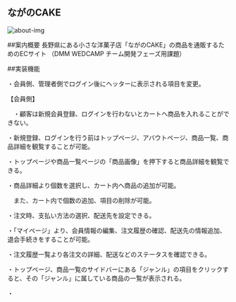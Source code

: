 ## ながのCAKE

![about-img](https://user-images.githubusercontent.com/119918517/220824368-d6078363-0943-4376-bec1-cdf9c15ee077.jpg)


##案内概要
長野県にある小さな洋菓子店「ながのCAKE」の商品を通販するためのECサイト
（DMM WEDCAMP チーム開発フェーズ用課題）

##実装機能

・会員側、管理者側でログイン後にヘッターに表示される項目を変更。


【会員側】

　・顧客は新規会員登録、ログインを行わないとカートへ商品を入れることができない。
 
  ・新規登録、ログインを行う前はトップページ、アバウトページ、商品一覧、商品詳細を観覧することが可能。
  
  ・トップページや商品一覧ページの「商品画像」を押下すると商品詳細を観覧できる。
  
  ・商品詳細より個数を選択し、カート内へ商品の追加が可能。
  
  　また、カート内で個数の追加、項目の削除が可能。
   
  ・注文時、支払い方法の選択、配送先を設定できる。
  
  ・「マイページ」より、会員情報の編集、注文履歴の確認、配送先の情報追加、退会手続きをすることが可能。
  
  ・注文履歴一覧より各注文の詳細、配送などのステータスを確認できる。
  
  ・トップページ、商品一覧のサイドバーにある「ジャンル」の項目をクリックすると、その「ジャンル」に属している商品の一覧が表示される。
  
  ・
